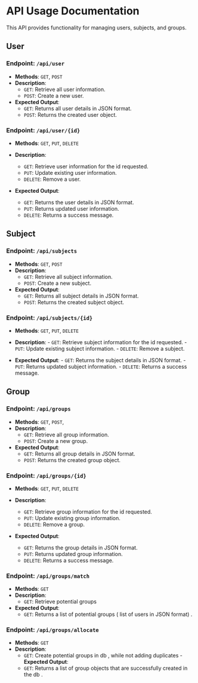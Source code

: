 # API Usage Documentation

This API provides functionality for managing users, subjects, and groups.

## User

  ### Endpoint: `/api/user`
  - **Methods**: `GET`, `POST`
  - **Description**: 
    - `GET`: Retrieve all user information.
    - `POST`: Create a new user.
  - **Expected Output**:
    - `GET`: Returns all user details in JSON format.
    - `POST`: Returns the created user object.

  ### Endpoint: `/api/user/{id}`

  - **Methods**: `GET`, `PUT`, `DELETE`
  - **Description**: 
    - `GET`: Retrieve user information for the id requested.
    - `PUT`: Update existing user information.
    - `DELETE`: Remove a user.

  - **Expected Output**:
    - `GET`: Returns the user details in JSON format.
    - `PUT`: Returns updated user information.
    - `DELETE`: Returns a success message.

## Subject
  ### Endpoint: `/api/subjects`
   - **Methods**: `GET`, `POST`
   - **Description**: 
        - `GET`: Retrieve all subject information.
        - `POST`: Create a new subject.
   - **Expected Output**:
        - `GET`: Returns all subject details in JSON format.
        - `POST`: Returns the created subject object.

 ### Endpoint: `/api/subjects/{id}`
  - **Methods**: `GET`, `PUT`, `DELETE`
  - **Description**: 
        - `GET`: Retrieve subject information for the id requested.
        - `PUT`: Update existing subject information.
        - `DELETE`: Remove a subject.

  - **Expected Output**:
        - `GET`: Returns the subject details in JSON format.
        - `PUT`: Returns updated subject information.
        - `DELETE`: Returns a success message.

## Group
  ### Endpoint: `/api/groups`
   - **Methods**: `GET`, `POST`,
   - **Description**: 
        - `GET`: Retrieve all group information.
        - `POST`: Create a new group.
   - **Expected Output**:
        - `GET`: Returns all group details in JSON format.
        - `POST`: Returns the created group object.

 ### Endpoint: `/api/groups/{id}`
   - **Methods**: `GET`, `PUT`, `DELETE`
   - **Description**: 
        - `GET`: Retrieve group information for the id requested.
        - `PUT`: Update existing group information.
        - `DELETE`: Remove a group.

   - **Expected Output**:
        - `GET`: Returns the group details in JSON format.
        - `PUT`: Returns updated group information.
        - `DELETE`: Returns a success message.

  ### Endpoint: `/api/groups/match`
   - **Methods**: `GET`
   - **Description**: 
        - `GET`: Retrieve potential groups
   - **Expected Output**:
        - `GET`: Returns a list of potential groups ( list of users in JSON format) .

  ### Endpoint: `/api/groups/allocate`
   - **Methods**: `GET`
   - **Description**: 
        - `GET`: Create potential groups in db , while not adding duplicates
    - **Expected Output**:
        - `GET`: Returns a list of group objects that are successfully created in the db .
